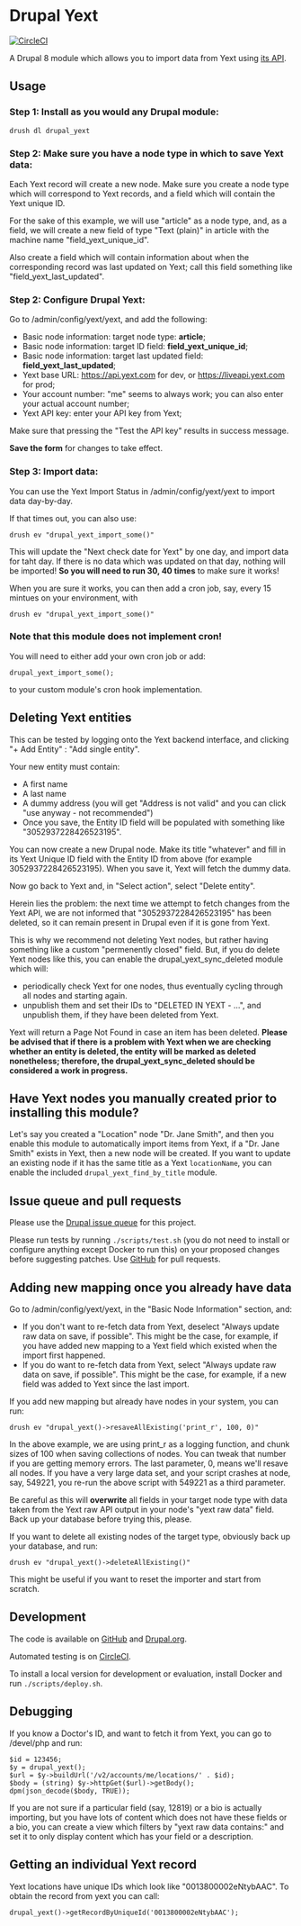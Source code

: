 Drupal Yext
=====

[![CircleCI](https://circleci.com/gh/dcycle/drupal_yext.svg?style=svg)](https://circleci.com/gh/dcycle/drupal_yext)

A Drupal 8 module which allows you to import data from Yext using [its API](https://developer.yext.ca/docs/live-api).

Usage
-----

### Step 1: Install as you would any Drupal module:

    drush dl drupal_yext

### Step 2: Make sure you have a node type in which to save Yext data:

Each Yext record will create a new node. Make sure you create a node type which will correspond to Yext records, and a field which will contain the Yext unique ID.

For the sake of this example, we will use "article" as a node type, and, as a field, we will create a new field of type "Text (plain)" in article with the machine name "field_yext_unique_id".

Also create a field which will contain information about when the corresponding record was last updated on Yext; call this field something like "field_yext_last_updated".

### Step 2: Configure Drupal Yext:

Go to /admin/config/yext/yext, and add the following:

* Basic node information: target node type: **article**;
* Basic node information: target ID field: **field_yext_unique_id**;
* Basic node information: target last updated field: **field_yext_last_updated**;
* Yext base URL: https://api.yext.com for dev, or https://liveapi.yext.com for prod;
* Your account number: "me" seems to always work; you can also enter your actual account number;
* Yext API key: enter your API key from Yext;

Make sure that pressing the "Test the API key" results in success message.

**Save the form** for changes to take effect.

### Step 3: Import data:

You can use the Yext Import Status in /admin/config/yext/yext to import data day-by-day.

If that times out, you can also use:

    drush ev "drupal_yext_import_some()"

This will update the "Next check date for Yext" by one day, and import data for taht day. If there is no data which was updated on that day, nothing will be imported! **So you will need to run 30, 40 times** to make sure it works!

When you are sure it works, you can then add a cron job, say, every 15 mintues on your environment, with

    drush ev "drupal_yext_import_some()"

### Note that this module does not implement cron!

You will need to either add your own cron job or add:

    drupal_yext_import_some();

to your custom module's cron hook implementation.

Deleting Yext entities
-----

This can be tested by logging onto the Yext backend interface, and clicking "+ Add Entity" : "Add single entity".

Your new entity must contain:

* A first name
* A last name
* A dummy address (you will get "Address is not valid" and you can click "use anyway - not recommended")
* Once you save, the Entity ID field will be populated with something like "3052937228426523195".

You can now create a new Drupal node. Make its title "whatever" and fill in its Yext Unique ID field with the Entity ID from above (for example 3052937228426523195). When you save it, Yext will fetch the dummy data.

Now go back to Yext and, in "Select action", select "Delete entity".

Herein lies the problem: the next time we attempt to fetch changes from the Yext API, we are not informed that "3052937228426523195" has been deleted, so it can remain present in Drupal even if it is gone from Yext.

This is why we recommend not deleting Yext nodes, but rather having something like a custom "permenently closed" field. But, if you do delete Yext nodes like this, you can enable the drupal_yext_sync_deleted module which will:

* periodically check Yext for one nodes, thus eventually cycling through all nodes and starting again.
* unpublish them and set their IDs to "DELETED IN YEXT - ...", and unpublish them, if they have been deleted from Yext.

Yext will return a Page Not Found in case an item has been deleted. **Please be advised that if there is a problem with Yext when we are checking whether an entity is deleted, the entity will be marked as deleted nonetheless; therefore, the drupal_yext_sync_deleted should be considered a work in progress.**

Have Yext nodes you manually created prior to installing this module?
-----

Let's say you created a "Location" node "Dr. Jane Smith", and then you enable this module to automatically import items from Yext, if a "Dr. Jane Smith" exists in Yext, then a new node will be created. If you want to update an existing node if it has the same title as a Yext `locationName`, you can enable the included `drupal_yext_find_by_title` module.

Issue queue and pull requests
-----

Please use the [Drupal issue queue](https://www.drupal.org/project/issues/search/drupal_yext) for this project.

Please run tests by running `./scripts/test.sh` (you do not need to install or configure anything except Docker to run this) on your proposed changes before suggesting patches. Use [GitHub](https://github.com/dcycle/drupal_yext) for pull requests.

Adding new mapping once you already have data
-----

Go to /admin/config/yext/yext, in the "Basic Node Information" section, and:

* If you don't want to re-fetch data from Yext, deselect "Always update raw data on save, if possible". This might be the case, for example, if you have added new mapping to a Yext field which existed when the import first happened.
* If you do want to re-fetch data from Yext, select "Always update raw data on save, if possible". This might be the case, for example, if a new field was added to Yext since the last import.

If you add new mapping but already have nodes in your system, you can run:

    drush ev "drupal_yext()->resaveAllExisting('print_r', 100, 0)"

In the above example, we are using print_r as a logging function, and chunk sizes of 100 when saving collections of nodes. You can tweak that number if you are getting memory errors. The last parameter, 0, means we'll resave all nodes. If you have a very large data set, and your script crashes at node, say, 549221, you re-run the above script with 549221 as a third parameter.

Be careful as this will **overwrite** all fields in your target node type with data taken from the Yext raw API output in your node's "yext raw data" field. Back up your database before trying this, please.

If you want to delete all existing nodes of the target type, obviously back up your database, and run:

    drush ev "drupal_yext()->deleteAllExisting()"

This might be useful if you want to reset the importer and start from scratch.

Development
-----

The code is available on [GitHub](https://github.com/dcycle/drupal_yext) and [Drupal.org](https://www.drupal.org/project/drupal_yext).

Automated testing is on [CircleCI](https://circleci.com/gh/dcycle/drupal_yext).

To install a local version for development or evaluation, install Docker and run `./scripts/deploy.sh`.

Debugging
-----

If you know a Doctor's ID, and want to fetch it from Yext, you can go to /devel/php and run:

    $id = 123456;
    $y = drupal_yext();
    $url = $y->buildUrl('/v2/accounts/me/locations/' . $id);
    $body = (string) $y->httpGet($url)->getBody();
    dpm(json_decode($body, TRUE));

If you are not sure if a particular field (say, 12819) or a bio is actually importing, but you have lots of content which does not have these fields or a bio, you can create a view which filters by "yext raw data contains:" and set it to only display content which has your field or a description.

Getting an individual Yext record
-----

Yext locations have unique IDs which look like "0013800002eNtybAAC". To obtain the record from yext you can call:

    drupal_yext()->getRecordByUniqueId('0013800002eNtybAAC');
